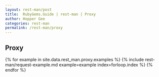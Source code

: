```yaml
---
layout: rest-man/post
title:  RubyGems.Guide | rest-man | Proxy
author: Hopper Gee
categories: rest-man
permalink: /rest-man/proxy
---
```


<div class="post">
  <h2 class="title">Proxy</h2>

  {% for example in site.data.rest_man.proxy.examples %}
    {% include rest-man/request-example.md example=example index=forloop.index %}
  {% endfor %}
</div>
